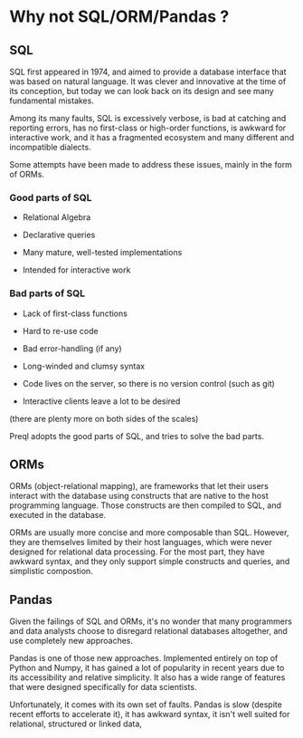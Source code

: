 # Why not SQL/ORM/Pandas ?

## SQL

SQL first appeared in 1974, and aimed to provide a database interface that was based on natural language. It was clever and innovative at the time of its conception, but today we can look back on its design and see many fundamental mistakes.

Among its many faults, SQL is excessively verbose, is bad at catching and reporting errors, has no first-class or high-order functions, is awkward for interactive work, and it has a fragmented ecosystem and many different and incompatible dialects.

Some attempts have been made to address these issues, mainly in the form of ORMs.

### Good parts of SQL

- Relational Algebra

- Declarative queries

- Many mature, well-tested implementations

- Intended for interactive work

### Bad parts of SQL

- Lack of first-class functions

- Hard to re-use code

- Bad error-handling (if any)

- Long-winded and clumsy syntax

- Code lives on the server, so there is no version control (such as git)

- Interactive clients leave a lot to be desired

(there are plenty more on both sides of the scales)

Preql adopts the good parts of SQL, and tries to solve the bad parts.


## ORMs

ORMs (object-relational mapping), are frameworks that let their users interact with the database using constructs that are native to the host programming language. Those constructs are then compiled to SQL, and executed in the database.

ORMs are usually more concise and more composable than SQL. However, they are themselves limited by their host languages, which were never designed for relational data processing. For the most part, they have awkward syntax, and they only support simple constructs and queries, and simplistic compostion.

## Pandas

Given the failings of SQL and ORMs, it's no wonder that many programmers and data analysts choose to disregard relational databases altogether, and use completely new approaches.

Pandas is one of those new approaches. Implemented entirely on top of Python and Numpy, it has gained a lot of popularity in recent years due to its accessibility and relative simplicity. It also has a wide range of features that were designed specifically for data scientists.

Unfortunately, it comes with its own set of faults. Pandas is slow (despite recent efforts to accelerate it), it has awkward syntax, it isn't well suited for relational, structured or linked data,

